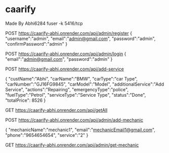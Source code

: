 # caarify 
Made By Abhi6284
fuser -k 5416/tcp

<!-- Admin Register -->
POST https://caarify-abhi.onrender.com/api/admin/register
{
    "username":"admin",
    "email":"admin@gmail.com",
    "password":"admin",
    "confirmPassword":"admin"
}

<!-- All Admin Login -->
POST https://caarify-abhi.onrender.com/api/admin/login
{
    "email":"admin@gmail.com",
    "password":"admin"
}


<!-- Add Services -->
POST https://caarify-abhi.onrender.com/api/add-service

{
    "custName":"Abhi",
    "carName":"BMW",
    "carType":"car Type",
    "carNumber":"GJ16FG9845",
    "carModel":"Model",
    "additionalService":"Add Service",
    "actions":"Repairing",
    "emergencyType":"police",
    "fuelType":"Petrol",
    "serviceType":"Service Type",
    "status":"Done",
    "totalPrice": 8526
}

<!-- All Service -->
GET https://caarify-abhi.onrender.com/api/getAll

<!-- Add Mechanic -->
POST https://caarify-abhi.onrender.com/api/admin/add-mechanic

{
    "mechanicName":"mechanic1",
    "email":"mechanicEmail1@gmail.com",
    "phone":"9654654654",
    "service":"2"
}

<!-- Get Mechanic -->

GET https://caarify-abhi.onrender.com/api/admin/get-mechanic
